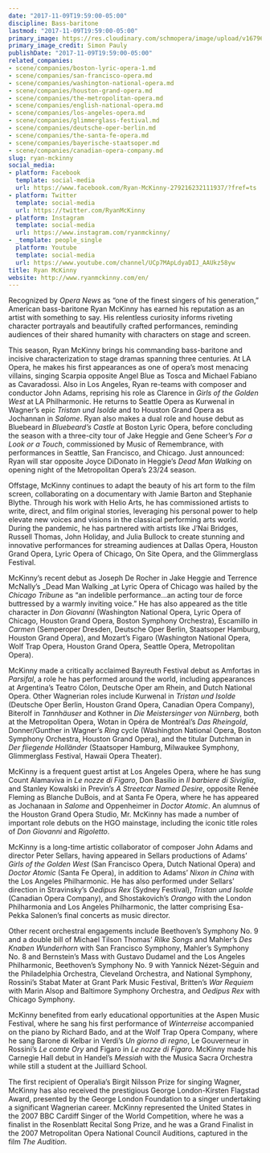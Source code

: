 ```yaml
---
date: "2017-11-09T19:59:00-05:00"
discipline: Bass-baritone
lastmod: "2017-11-09T19:59:00-05:00"
primary_image: https://res.cloudinary.com/schmopera/image/upload/v1679619500/media/2023/03/RyanMcKinny_phvjgo.jpg
primary_image_credit: Simon Pauly
publishDate: "2017-11-09T19:59:00-05:00"
related_companies:
- scene/companies/boston-lyric-opera-1.md
- scene/companies/san-francisco-opera.md
- scene/companies/washington-national-opera.md
- scene/companies/houston-grand-opera.md
- scene/companies/the-metropolitan-opera.md
- scene/companies/english-national-opera.md
- scene/companies/los-angeles-opera.md
- scene/companies/glimmerglass-festival.md
- scene/companies/deutsche-oper-berlin.md
- scene/companies/the-santa-fe-opera.md
- scene/companies/bayerische-staatsoper.md
- scene/companies/canadian-opera-company.md
slug: ryan-mckinny
social_media:
- platform: Facebook
  template: social-media
  url: https://www.facebook.com/Ryan-McKinny-279216232111937/?fref=ts
- platform: Twitter
  template: social-media
  url: https://twitter.com/RyanMcKinny
- platform: Instagram
  template: social-media
  url: https://www.instagram.com/ryanmckinny/
- _template: people_single
  platform: Youtube
  template: social-media
  url: https://www.youtube.com/channel/UCp7MApLdyaDIJ_AAUkz58yw
title: Ryan McKinny
website: http://www.ryanmckinny.com/en/
---
```

Recognized by _Opera News_ as “one of the finest singers of his generation,” American bass-baritone Ryan McKinny has earned his reputation as an artist with something to say. His relentless curiosity informs riveting character portrayals and beautifully crafted performances, reminding audiences of their shared humanity with characters on stage and screen.

This season, Ryan McKinny brings his commanding bass-baritone and incisive characterization to stage dramas spanning three centuries. At LA Opera, he makes his first appearances as one of opera’s most menacing villains, singing Scarpia opposite Angel Blue as Tosca and Michael Fabiano as Cavaradossi. Also in Los Angeles, Ryan re-teams with composer and conductor John Adams, reprising his role as Clarence in _Girls of the Golden West_ at LA Philharmonic. He returns to Seattle Opera as Kurwenal in Wagner’s epic _Tristan und Isolde_ and to Houston Grand Opera as Jochannan in _Salome_. Ryan also makes a dual role and house debut as Bluebeard in _Bluebeard’s Castle_ at Boston Lyric Opera, before concluding the season with a three-city tour of Jake Heggie and Gene Scheer’s _For a Look or a Touch_, commissioned by Music of Remembrance, with performances in Seattle, San Francisco, and Chicago. Just announced: Ryan will star opposite Joyce DiDonato in Heggie’s _Dead Man Walking_ on opening night of the Metropolitan Opera’s 23/24 season.

Offstage, McKinny continues to adapt the beauty of his art form to the film screen, collaborating on a documentary with Jamie Barton and Stephanie Blythe. Through his work with Helio Arts, he has commissioned artists to write, direct, and film original stories, leveraging his personal power to help elevate new voices and visions in the classical performing arts world. During the pandemic, he has partnered with artists like J’Nai Bridges, Russell Thomas, John Holiday, and Julia Bullock to create stunning and innovative performances for streaming audiences at Dallas Opera, Houston Grand Opera, Lyric Opera of Chicago, On Site Opera, and the Glimmerglass Festival.

McKinny’s recent debut as Joseph De Rocher in Jake Heggie and Terrence McNally’s _Dead Man Walking _at Lyric Opera of Chicago was hailed by the _Chicago Tribune_ as “an indelible performance...an acting tour de force buttressed by a warmly inviting voice.” He has also appeared as the title character in _Don Giovanni_ (Washington National Opera, Lyric Opera of Chicago, Houston Grand Opera, Boston Symphony Orchestra), Escamillo in _Carmen_ (Semperoper Dresden, Deutsche Oper Berlin, Staatsoper Hamburg, Houston Grand Opera), and Mozart’s Figaro (Washington National Opera, Wolf Trap Opera, Houston Grand Opera, Seattle Opera, Metropolitan Opera).

McKinny made a critically acclaimed Bayreuth Festival debut as Amfortas in _Parsifal_, a role he has performed around the world, including appearances at Argentina’s Teatro Cólon, Deutsche Oper am Rhein, and Dutch National Opera. Other Wagnerian roles include Kurwenal in _Tristan und Isolde_ (Deutsche Oper Berlin, Houston Grand Opera, Canadian Opera Company), Biterolf in _Tannhäuser_ and Kothner in _Die Meistersinger von Nürnberg_, both at the Metropolitan Opera, Wotan in Opéra de Montréal’s _Das Rheingold_, Donner/Gunther in Wagner’s _Ring_ cycle (Washington National Opera, Boston Symphony Orchestra, Houston Grand Opera), and the titular Dutchman in _Der fliegende Holländer_ (Staatsoper Hamburg, Milwaukee Symphony, Glimmerglass Festival, Hawaii Opera Theater).

McKinny is a frequent guest artist at Los Angeles Opera, where he has sung Count Alamaviva in _Le nozze di Figaro_, Don Basilio in _Il barbiere di Siviglia_, and Stanley Kowalski in Previn’s _A Streetcar Named Desire_, opposite Renée Fleming as Blanche DuBois, and at Santa Fe Opera, where he has appeared as Jochanaan in _Salome_ and Oppenheimer in _Doctor Atomic_. An alumnus of the Houston Grand Opera Studio, Mr. McKinny has made a number of important role debuts on the HGO mainstage, including the iconic title roles of _Don Giovanni_ and _Rigoletto_.

McKinny is a long-time artistic collaborator of composer John Adams and director Peter Sellars, having appeared in Sellars productions of Adams’ _Girls of the Golden West_ (San Francisco Opera, Dutch National Opera) and _Doctor Atomic_ (Santa Fe Opera), in addition to Adams’ _Nixon in China_ with the Los Angeles Philharmonic. He has also performed under Sellars’ direction in Stravinsky’s _Oedipus Rex_ (Sydney Festival), _Tristan und Isolde_ (Canadian Opera Company), and Shostakovich’s _Orango_ with the London Philharmonia and Los Angeles Philharmonic, the latter comprising Esa-Pekka Salonen’s final concerts as music director.

Other recent orchestral engagements include Beethoven’s Symphony No. 9 and a double bill of Michael Tilson Thomas’ _Rilke Songs_ and Mahler’s _Des Knaben Wunderhorn_ with San Francisco Symphony, Mahler’s Symphony No. 8 and Bernstein’s Mass with Gustavo Dudamel and the Los Angeles Philharmonic, Beethoven’s Symphony No. 9 with Yannick Nézet-Séguin and the Philadelphia Orchestra, Cleveland Orchestra, and National Symphony, Rossini’s Stabat Mater at Grant Park Music Festival, Britten’s _War Requiem_ with Marin Alsop and Baltimore Symphony Orchestra, and _Oedipus Rex_ with Chicago Symphony.

McKinny benefited from early educational opportunities at the Aspen Music Festival, where he sang his first performance of _Winterreise_ accompanied on the piano by Richard Bado, and at the Wolf Trap Opera Company, where he sang Barone di Kelbar in Verdi’s _Un giorno di regno_, Le Gouverneur in Rossini’s _Le comte Ory_ and Figaro in _Le nozze di Figaro_. McKinny made his Carnegie Hall debut in Handel’s _Messiah_ with the Musica Sacra Orchestra while still a student at the Juilliard School.

The first recipient of Operalia’s Birgit Nilsson Prize for singing Wagner, McKinny has also received the prestigious George London-Kirsten Flagstad Award, presented by the George London Foundation to a singer undertaking a significant Wagnerian career. McKinny represented the United States in the 2007 BBC Cardiff Singer of the World Competition, where he was a finalist in the Rosenblatt Recital Song Prize, and he was a Grand Finalist in the 2007 Metropolitan Opera National Council Auditions, captured in the film _The Audition_.